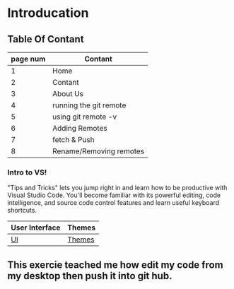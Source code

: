 # Introducation

## Table Of Contant
page num| Contant
------------ | -------------
1            | Home
2            | Contant
3            | About Us
4            | running the git remote
5            | using git remote -v
6            | Adding Remotes
7            | fetch & Push
8            | Rename/Removing remotes



### Intro to VS!
"Tips and Tricks" lets you jump right in and learn how to be productive with Visual Studio Code. You'll become familiar with its powerful editing, code intelligence, and source code control features and learn useful keyboard shortcuts.

User Interface | Themes
------------ | -------------
[UI](https://code.visualstudio.com/docs/getstarted/userinterface) | [Themes](https://code.visualstudio.com/docs/getstarted/themes)

## This exercie teached me how edit my code from my desktop then push it into git hub.





